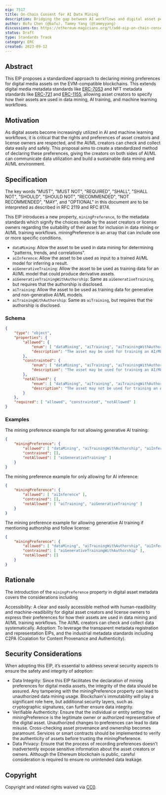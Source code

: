 ```yaml
---
eip: 7517
title: On-Chain Consent for AI Data Mining
description: Bridging the gap between AI workflows and digital asset permissions through a unified blockchain consent.
author: Bofu Chen (@bafu), Tammy Yang (@tammyyang)
discussions-to: https://ethereum-magicians.org/t/add-eip-on-chain-consent-for-ai-data-mining/15755
status: Draft
type: Standards Track
category: ERC
created: 2023-09-12
---
```


## Abstract

This EIP proposes a standardized approach to declaring mining preferences for digital media assets on the EVM-compatible blockchains. This extends digital media metadata standards like [ERC-7053](eip-7053.md) and NFT metadata standards like [ERC-721](eip-721.md) and [ERC-1155](eip-1155.md), allowing asset creators to specify how their assets are used in data mining, AI training, and machine learning workflows.

## Motivation

As digital assets become increasingly utilized in AI and machine learning workflows, it is critical that the rights and preferences of asset creators and license owners are respected, and the AI/ML creators can check and collect data easily and safely. This proposal aims to create a standardized method of declaring these preferences, giving the creators on both sides of AI/ML can communicate data utilization and build a sustainable data mining and AI/ML environment.

## Specification

The key words "MUST", "MUST NOT", "REQUIRED", "SHALL", "SHALL NOT", "SHOULD", "SHOULD NOT", "RECOMMENDED", "NOT RECOMMENDED", "MAY", and "OPTIONAL" in this document are to be interpreted as described in RFC 2119 and RFC 8174.

This EIP introduces a new property, `miningPreference`, to the metadata standards which signify the choices made by the asset creators or license owners regarding the suitability of their asset for inclusion in data mining or AI/ML training workflows. miningPreference is an array that can include one or more specific conditions.

* `dataMining`: Allow the asset to be used in data mining for determining "patterns, trends, and correlations".
* `aiInference`: Allow the asset to be used as input to a trained AI/ML model for inferring a result.
* `aiGenerativeTraining`: Allow the asset to be used as training data for an AI/ML model that could produce derivative assets.
* `aiGenerativeTrainingWithAuthorship`: Same as `aiGenerativeTraining`, but requires that the authorship is disclosed.
* `aiTraining`: Allow the asset to be used as training data for generative and non-generative AI/ML models.
* `aiTrainingWithAuthorship`: Same as `aiTraining`, but requires that the authorship is disclosed.

### Schema

```json
{
    "type": "object",
    "properties": {
        "allowed": {
            "enum": [ "dataMining", "aiTraining", "aiTrainingWithAuthorship", "aiGenerativeTraining", "aiGenerativeTrainingWithAuthorship", "aiInference" ],
            "description": "The asset may be used for training an AI/ML model or mined for its data (or both)."
        },
        "constrainted": {
            "enum": [ "dataMining", "aiTraining", "aiTrainingWithAuthorship", "aiGenerativeTraining", "aiGenerativeTrainingWithAuthorship", "aiInference" ],
            "description": "The asset may be used for training an AI/ML model or mined for its data (or both) followed the license."
        },
        "notAllowed": {
            "enum": [ "dataMining", "aiTraining", "aiTrainingWithAuthorship", "aiGenerativeTraining", "aiGenerativeTrainingWithAuthorship", "aiInference" ],
            "description": "The asset may not be used for training an AI/ML model or mined for its data (or both)."
        }
    },
    "required": [ "allowed", "constrainted", "notAllowed" ]
}
```

### Examples

The mining preference example for not allowing generative AI training:

```json
{
    "miningPreference": {
        "allowed": [ "dataMining", "aiTrainingWithAuthorship", "aiInference" ],
        "contrained": [],
        "notAllowed": [ "aiGenerativeTraining" ]
    }
}
```

The mining preference example for only allowing for AI inference:

```json
{
    "miningPreference": {
        "allowed": [ "aiInference" ],
        "contrained": [],
        "notAllowed": [ "aiTraining", "aiGenerativeTraining" ]
    }
}
```

The mining preference example for allowing generative AI training if mentioning authorship and follow license:

```json
{
    "miningPreference": {
        "allowed": [ "dataMining", "aiTrainingWithAuthorship", "aiInference" ],
        "contrained": [ "aiGenerativeTrainingWithAuthorship" ],
        "notAllowed": []
    }
}
```

## Rationale

The introduction of the `miningPreference` property in digital asset metadata covers the considerations including

Accessibility: A clear and easily accessible method with human-readibility and machine-readibility for digital asset creators and license owners to express their preferences for how their assets are used in data mining and AI/ML training workflows. The AI/ML creators can check and collect data systematically.
Adoption: To leverage the transparent metadata registration and representation EIPs, and the industrial metadata standards including C2PA (Coalation for Content Provenance and Authenticity).

## Security Considerations

When adopting this EIP, it’s essential to address several security aspects to ensure the safety and integrity of adoption:

* Data Integrity: Since this EIP facilitates the declaration of mining preferences for digital media assets, the integrity of the data should be assured. Any tampering with the miningPreference property can lead to unauthorized data mining usage. Blockchain's immutability will play a significant role here, but additional security layers, such as cryptographic signatures, can further ensure data integrity.
* Verifiable Authenticity: Ensure that the individual or entity setting the miningPreference is the legitimate owner or authorized representative of the digital asset. Unauthorized changes to preferences can lead to data misuse. Cross-checking asset provenance and ownership becomes paramount. Services or smart contracts should be implemented to verify the authenticity of assets before trusting the miningPreference.
* Data Privacy: Ensure that the process of recording preferences doesn't inadvertently expose sensitive information about the asset creators or owners. Although the Ethereum blockchain is public, careful consideration is required to ensure no unintended data leakage.

## Copyright

Copyright and related rights waived via [CC0](../LICENSE.md).
